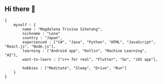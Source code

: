 ## Hi there 👋

```
{
    myself : {
        name : "Magdalena Trivina Sihotang",
        nickname : "Lena"
        country : "Japan",
        experienced : ["C#", "Java", "Python", "HTML", "JavaScript", "React.js", "Node.js"],
        learning : ["Android app", "Kotlin", "Machine Learning", "AI"],
        want-to-learn : ["c++ for real", "Flutter", "Go", "iOS app"], 

        hobbies : ["Meditate", "Sleep", "Drive", "Run"]
    }
}
```

<!--
**magdalena-trivina/magdalena-trivina** is a ✨ _special_ ✨ repository because its `README.md` (this file) appears on your GitHub profile.

Here are some ideas to get you started:

- 🔭 I’m currently working on ...
- 🌱 I’m currently learning ...
- 👯 I’m looking to collaborate on ...
- 🤔 I’m looking for help with ...
- 💬 Ask me about ...
- 📫 How to reach me: ...
- 😄 Pronouns: ...
- ⚡ Fun fact: ...
-->
